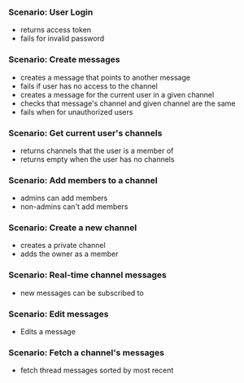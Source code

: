 ### Scenario: User Login

  * returns access token
  * fails for invalid password

### Scenario: Create messages

  * creates a message that points to another message
  * fails if user has no access to the channel
  * creates a message for the current user in a given channel
  * checks that message's channel and given channel are the same
  * fails when for unauthorized users

### Scenario: Get current user's channels

  * returns channels that the user is a member of
  * returns empty when the user has no channels

### Scenario: Add members to a channel

  * admins can add members
  * non-admins can't add members

### Scenario: Create a new channel

  * creates a private channel
  * adds the owner as a member

### Scenario: Real-time channel messages

  * new messages can be subscribed to

### Scenario: Edit messages

  * Edits a message

### Scenario: Fetch a channel's messages

  * fetch thread messages sorted by most recent
